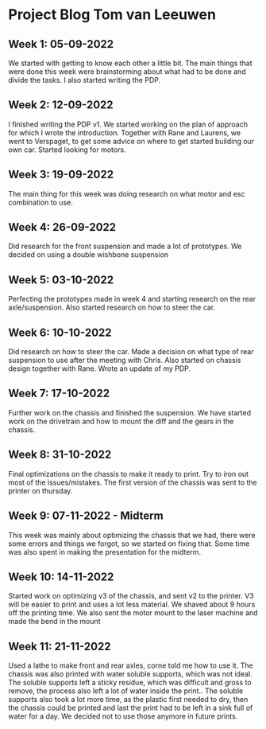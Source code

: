 # Project Blog Tom van Leeuwen
## Week 1: 05-09-2022
We started with getting to know each other a little bit. The main things that were done this week were brainstorming about what had to be done and divide the tasks. I also started writing the PDP.
## Week 2: 12-09-2022
I finished writing the PDP v1. We started working on the plan of approach for which I wrote the introduction. Together with Rane and Laurens, we went to Verspaget, to get some advice on where to get started building our own car. Started looking for motors.
## Week 3: 19-09-2022
The main thing for this week was doing research on what motor and esc combination to use. 
## Week 4: 26-09-2022
Did research for the front suspension and made a lot of prototypes. We decided on using a double wishbone suspension
## Week 5: 03-10-2022
Perfecting the prototypes made in week 4 and starting research on the rear axle/suspension. Also started research on how to steer the car.
## Week 6: 10-10-2022
Did research on how to steer the car. Made a decision on what type of rear suspension to use after the meeting with Chris. Also started on chassis design together with Rane. Wrote an update of my PDP.
## Week 7: 17-10-2022
Further work on the chassis and finished the suspension. We have started work on the drivetrain and how to mount the diff and the gears in the chassis. 
## Week 8: 31-10-2022
Final optimizations on the chassis to make it ready to print. Try to iron out most of the issues/mistakes. The first version of the chassis was sent to the printer on thursday.
## Week 9: 07-11-2022 - Midterm
This week was mainly about optimizing the chassis that we had, there were some errors and things we forgot, so we started on fixing that. Some time was also spent in making the presentation for the midterm.
## Week 10: 14-11-2022
Started work on optimizing v3 of the chassis, and sent v2 to the printer. V3 will be easier to print and uses a lot less material. We shaved about 9 hours off the printing time. We also sent the motor mount to the laser machine and made the bend in the mount

## Week 11: 21-11-2022
Used a lathe to make front and rear axles, corne told me how to use it. The chassis was also printed with water soluble supports, which was not ideal. The soluble supports left a sticky residue, which was difficult and gross to remove, the process also left a lot of water inside the print.. The soluble supports also took a lot more time, as the plastic first needed to dry, then the chassis could be printed and last the print had to be left in a sink full of water for a day. We decided not to use those anymore in future prints.
